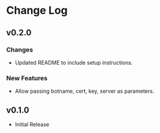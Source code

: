 # Change Log

## v0.2.0

### Changes
- Updated README to include setup instructions.

### New Features
- Allow passing botname, cert, key, server as parameters.


## v0.1.0
- Initial Release